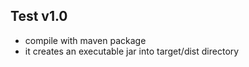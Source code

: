 ## Test v1.0

 * compile with maven package
 * it creates an executable jar into target/dist directory